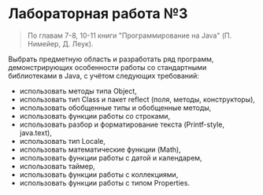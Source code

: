 # Лабораторная работа №3

> По главам 7-8, 10-11 книги "Программирование на Java" (П. Нимейер, Д. Леук).

Выбрать предметную область и разработать ряд программ, демонстрирующих особенности работы со стандартными библиотеками в Java, с учётом следующих требований:
- использовать методы типа Object,
- использовать тип Class и пакет reflect (поля, методы, конструкторы),
- использовать обобщенные типы и обобщенные методы,
- использовать функции работы со строками,
- использовать разбор и форматирование текста (Printf-style, java.text),
- использовать тип Locale,
- использовать математические функции (Math),
- использовать функции работы с датой и календарем,
- использовать таймер,
- использовать функции работы с коллекциями,
- использовать функции работы с типом Properties.
